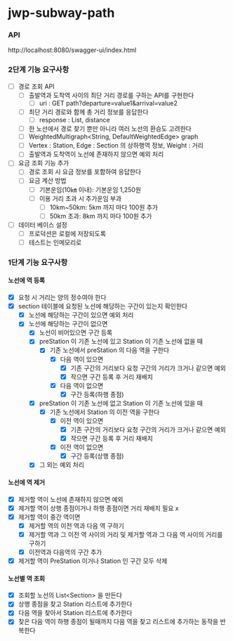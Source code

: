 # jwp-subway-path

### API

http://localhost:8080/swagger-ui/index.html

### 2단계 기능 요구사항
- [ ] 경로 조회 API
  - [ ] 출발역과 도착역 사이의 최단 거리 경로를 구하는 API를 구현한다
    - [ ] uri : GET path?departure=value1&arrival=value2
  - [ ] 최단 거리 경로와 함께 총 거리 정보를 응답한다 
    - [ ] response : List<Station>, distance
  - [ ] 한 노선에서 경로 찾기 뿐만 아니라 여러 노선의 환승도 고려한다
  - [ ] WeightedMultigraph<String, DefaultWeightedEdge> graph
  - [ ] Vertex : Station, Edge : Section 의 상하행역 정보, Weight : 거리
  - [ ] 출발역과 도착역이 노선에 존재하지 않으면 예외 처리

-[ ] 요금 조회 기능 추가 
  - [ ] 경로 조회 시 요금 정보를 포함하여 응답한다
  - [ ] 요금 계산 방법 
    - [ ] 기본운임(10㎞ 이내): 기본운임 1,250원 
    - [ ] 이용 거리 초과 시 추가운임 부과 
      - [ ] 10km~50km: 5km 까지 마다 100원 추가 
      - [ ] 50km 초과: 8km 까지 마다 100원 추가

- [ ] 데이터 베이스 설정
  - [ ] 프로덕션은 로컬에 저장되도록
  - [ ] 테스트는 인메모리로 

### 1단계 기능 요구사항

#### 노선에 역 등록

- [x] 요청 시 거리는 양의 정수여야 한다
- [x] section 테이블에 요청된 노선에 해당하는 구간이 있는지 확인한다
    - [x] 노선에 해당하는 구간이 있으면 예외 처리
    - [x] 노선에 해당하는 구간이 없으면
        - [x] 노선이 비어있으면 구간 등록
        - [x] preStation 이 기존 노선에 있고 Station 이 기존 노선에 없을 때
            - [x] 기존 노선에서 preStation 의 다음 역을 구한다
                - [x] 다음 역이 있으면
                    - [x] 기존 구간의 거리보다 요청 구간의 거리가 크거나 같으면 예외
                    - [x] 작으면 구간 등록 후 거리 재배치
                - [x] 다음 역이 없으면
                    - [x] 구간 등록(하행 종점)
        - [x] preStation 이 기존 노선에 없고 Station 이 기존 노선에 있을 때
            - [x] 기존 노선에서 Station 의 이전 역을 구한다
                - [x] 이전 역이 있으면
                    - [x] 기존 구간의 거리보다 요청 구간의 거리가 크거나 같으면 예외
                    - [x] 작으면 구간 등록 후 거리 재배치
                - [x] 이전 역이 없으면
                    - [x] 구간 등록(상행 종점)
        - [x] 그 외는 예외 처리

#### 노선에 역 제거

- [x] 제거할 역이 노선에 존재하지 않으면 예외
- [x] 제거할 역이 상행 종점이거나 하행 종점이면 거리 재배치 필요 x
- [x] 제거할 역이 중간 역이면
    - [x] 제거할 역의 이전 역과 다음 역 구하기
    - [x] 제거할 역과 그 이전 역 사이의 거리 및 제거할 역과 그 다음 역 사이의 거리를 구하기
    - [x] 이전역과 다음역의 구간 추가
- [x] 제거할 역이 PreStation 이거나 Station 인 구간 모두 삭제

#### 노선별 역 조회

- [x] 조회할 노선의 List\<Section\> 을 만든다
- [x] 상행 종점을 찾고 Station 리스트에 추가한다
- [x] 다음 역을 찾아서 Station 리스트에 추가한다
- [x] 찾은 다음 역이 하행 종점이 될때까지 다음 역을 찾고 리스트에 추가하는 동작을 반복한다
